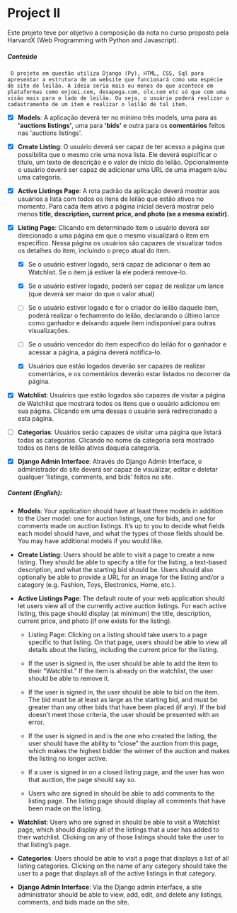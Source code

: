 # Project II

Este projeto teve por objetivo a composição da nota no curso proposto pela HarvardX (Web Programming with Python and Javascript).

##### Conteúdo

`` O projeto em questão utiliza Django (Py), HTML, CSS, Sql para apresentar a estrutura de um website que funcionará como uma espécie de site de leilão. A ideia seria mais ou menos do que acontece em plataformas como enjoei.com, desapega.com, olx.com etc só que com uma visão mais para o lado de leilão. Ou seja, o usuário poderá realizar o cadastramento de um item e realizar o leilão de tal item.``

* [x] **Models**: A aplicação deverá ter no mínimo três models, uma para as **'auctions listings'**, uma para **'bids'** e outra para os **comentários** feitos nas 'auctions listings'.

* [x] **Create Listing**: O usuário deverá ser capaz de ter acesso a página que possibilita que o mesmo crie uma nova lista. Ele deverá espicificar o título, um texto de descrição e o valor de início do leilão. Opcionalmente o usuário deverá ser capaz de adicionar uma URL de uma imagem e/ou uma categoria.

* [x] **Active Listings Page**: A rota padrão da aplicação deverá mostrar aos usuários a lista com todos os itens de leilão que estão ativos no momento. Para cada item ativo a página inicial deverá mostrar pelo menos **title, description, current price, and photo (se a mesma existir)**.

* [x] **Listing Page**: Clicando em determinado item o usuário deverá ser direcionado a uma página em que o mesmo visualizará o item em específico. Nessa página os usuários são capazes de visualizar todos os detalhes do item, incluindo o preço atual do item.

    * [x] Se o usuário estiver logado, será capaz de adicionar o item ao Watchlist. Se o item já estiver lá ele poderá remove-lo.

    * [x] Se o usuário estiver logado, poderá ser capaz de realizar um lance (que deverá ser maior do que o valor atual)

    * [ ] Se o usuário estiver logado e for o criador do leilão daquele item, poderá realizar o fechamento do leilão, declarando o último lance como ganhador e deixando aquele item indisponível para outras visualizações.

    * [ ] Se o usuário vencedor do item específico do leilão for o ganhador e acessar a página, a página deverá notifica-lo.

    * [x] Usuários que estão logados deverão ser capazes de realizar comentários, e os comentários deverão estar listados no decorrer da página.

* [x] **Watchlist**: Usuários que estão logados são capazes de visitar a página de Watchlist que mostrará todos os itens que o usuário adicionou em sua página. Clicando em uma dessas o usuário será redirecionado a esta página.

* [ ] **Categorias**: Usuários serão capazes de visitar uma página que listará todas as categorias. Clicando no nome da categoria será mostrado todos os itens de leilão ativos daquela categoria.

* [x] **Django Admin Interface**: Através do Django Admin Interface, o administrador do site deverá ser capaz de visualizar, editar e deletar qualquer 'listings, comments, and bids' feitos no site.


##### Content (English): 

* **Models**: Your application should have at least three models in addition to the User model: one for auction listings, one for bids, and one for comments made on auction listings. It’s up to you to decide what fields each model should have, and what the types of those fields should be. You may have additional models if you would like.

* **Create Listing**: Users should be able to visit a page to create a new listing. They should be able to specify a title for the listing, a text-based description, and what the starting bid should be. Users should also optionally be able to provide a URL for an image for the listing and/or a category (e.g. Fashion, Toys, Electronics, Home, etc.).

* **Active Listings Page**: The default route of your web application should let users view all of the currently active auction listings. For each active listing, this page should display (at minimum) the title, description, current price, and photo (if one exists for the listing).

    *   Listing Page: Clicking on a listing should take users to a page specific to that listing. On that page, users should be able to view all details about the listing, including the current price for the listing.

    *   If the user is signed in, the user should be able to add the item to their “Watchlist.” If the item is already on the watchlist, the user should be able to remove it.

    *   If the user is signed in, the user should be able to bid on the item. The bid must be at least as large as the starting bid, and must be greater than any other bids that have been placed (if any). If the bid doesn’t meet those criteria, the user should be presented with an error.

    *   If the user is signed in and is the one who created the listing, the user should have the ability to “close” the auction from this page, which makes the highest bidder the winner of the auction and makes the listing no longer active.

    *   If a user is signed in on a closed listing page, and the user has won that auction, the page should say so.

    *   Users who are signed in should be able to add comments to the listing page. The listing page should display all comments that have been made on the listing.

* **Watchlist**: Users who are signed in should be able to visit a Watchlist page, which should display all of the listings that a user has added to their watchlist. Clicking on any of those listings should take the user to that listing’s page.

* **Categories**: Users should be able to visit a page that displays a list of all listing categories. Clicking on the name of any category should take the user to a page that displays all of the active listings in that category.

* **Django Admin Interface**: Via the Django admin interface, a site administrator should be able to view, add, edit, and delete any listings, comments, and bids made on the site.

